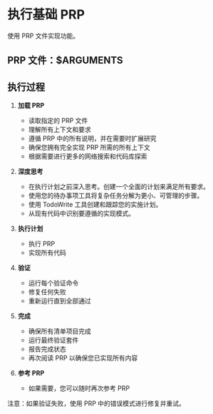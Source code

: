 # 执行基础 PRP

使用 PRP 文件实现功能。

## PRP 文件：$ARGUMENTS

## 执行过程

1. **加载 PRP**
   - 读取指定的 PRP 文件
   - 理解所有上下文和要求
   - 遵循 PRP 中的所有说明，并在需要时扩展研究
   - 确保您拥有完全实现 PRP 所需的所有上下文
   - 根据需要进行更多的网络搜索和代码库探索

2. **深度思考**
   - 在执行计划之前深入思考。创建一个全面的计划来满足所有要求。
   - 使用您的待办事项工具将复杂任务分解为更小、可管理的步骤。
   - 使用 TodoWrite 工具创建和跟踪您的实施计划。
   - 从现有代码中识别要遵循的实现模式。

3. **执行计划**
   - 执行 PRP
   - 实现所有代码

4. **验证**
   - 运行每个验证命令
   - 修复任何失败
   - 重新运行直到全部通过

5. **完成**
   - 确保所有清单项目完成
   - 运行最终验证套件
   - 报告完成状态
   - 再次阅读 PRP 以确保您已实现所有内容

6. **参考 PRP**
   - 如果需要，您可以随时再次参考 PRP

注意：如果验证失败，使用 PRP 中的错误模式进行修复并重试。